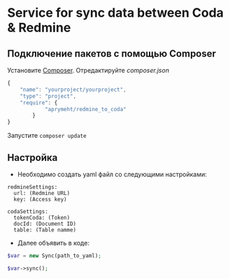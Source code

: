 # Service for sync data between Coda & Redmine



Подключение пакетов с помощью Composer
-
Установите [Composer](https://getcomposer.org/). Отредактируйте *composer.json* 
```javascript
{
    "name": "yourproject/yourproject",
    "type": "project",
    "require": {
            "aprymeht/redmine_to_coda"
        }
}
```
Запустите `composer update`

 
Настройка
-
- Необходимо создать yaml файл со следующими настройками:

```
redmineSettings:
  url: (Redmine URL)
  key: (Access key)

codaSettings:
  tokenCoda: (Token)
  docId: (Document ID)
  table: (Table namme)
```  

- Далее объявить в коде:
```php
$var = new Sync(path_to_yaml);

$var->sync();
```
